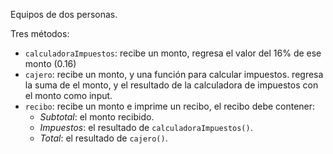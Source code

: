 Equipos de dos personas.

Tres métodos:
- `calculadoraImpuestos`: recibe un monto, regresa el valor del 16% de ese monto (0.16)
- `cajero`: recibe un monto, y una función para calcular impuestos. regresa la suma de el monto, y el resultado de la calculadora de impuestos con el monto como input.
- `recibo`: recibe un monto e imprime un recibo, el recibo debe contener:
    - _Subtotal_: el monto recibido.
    - _Impuestos_: el resultado de `calculadoraImpuestos()`.
    - _Total_: el resultado de `cajero()`.

